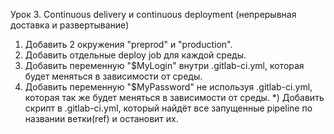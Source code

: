 Урок 3. Continuous delivery и continuous deployment (непрерывная доставка и развертывание)
1) Добавить 2 окружения "preprod" и "production".
2) Добавить отдельные deploy job для каждой среды.
3) Добавить переменную "$MyLogin" внутри .gitlab-ci.yml, которая будет меняться в зависимости от среды.
4) Добавить переменную "$MyPassword" не используя .gitlab-ci.yml, которая так же будет меняться в зависимости от среды.
*) Добавить скрипт в .gitlab-ci.yml, который найдёт все запущенные pipeline по названии ветки(ref) и остановит их.
